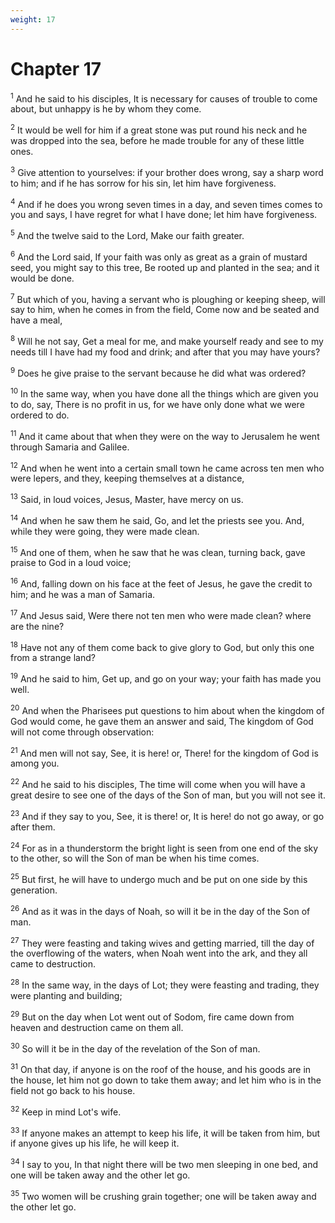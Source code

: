 ```yaml
---
weight: 17
---
```


# Chapter 17

<sup>1</sup> And he said to his disciples, It is necessary for causes of trouble to come about, but unhappy is he by whom they come. 

<sup>2</sup> It would be well for him if a great stone was put round his neck and he was dropped into the sea, before he made trouble for any of these little ones. 

<sup>3</sup> Give attention to yourselves: if your brother does wrong, say a sharp word to him; and if he has sorrow for his sin, let him have forgiveness. 

<sup>4</sup> And if he does you wrong seven times in a day, and seven times comes to you and says, I have regret for what I have done; let him have forgiveness. 

<sup>5</sup> And the twelve said to the Lord, Make our faith greater. 

<sup>6</sup> And the Lord said, If your faith was only as great as a grain of mustard seed, you might say to this tree, Be rooted up and planted in the sea; and it would be done. 

<sup>7</sup> But which of you, having a servant who is ploughing or keeping sheep, will say to him, when he comes in from the field, Come now and be seated and have a meal, 

<sup>8</sup> Will he not say, Get a meal for me, and make yourself ready and see to my needs till I have had my food and drink; and after that you may have yours? 

<sup>9</sup> Does he give praise to the servant because he did what was ordered? 

<sup>10</sup> In the same way, when you have done all the things which are given you to do, say, There is no profit in us, for we have only done what we were ordered to do. 

<sup>11</sup> And it came about that when they were on the way to Jerusalem he went through Samaria and Galilee. 

<sup>12</sup> And when he went into a certain small town he came across ten men who were lepers, and they, keeping themselves at a distance, 

<sup>13</sup> Said, in loud voices, Jesus, Master, have mercy on us. 

<sup>14</sup> And when he saw them he said, Go, and let the priests see you. And, while they were going, they were made clean. 

<sup>15</sup> And one of them, when he saw that he was clean, turning back, gave praise to God in a loud voice; 

<sup>16</sup> And, falling down on his face at the feet of Jesus, he gave the credit to him; and he was a man of Samaria. 

<sup>17</sup> And Jesus said, Were there not ten men who were made clean? where are the nine? 

<sup>18</sup> Have not any of them come back to give glory to God, but only this one from a strange land? 

<sup>19</sup> And he said to him, Get up, and go on your way; your faith has made you well. 

<sup>20</sup> And when the Pharisees put questions to him about when the kingdom of God would come, he gave them an answer and said, The kingdom of God will not come through observation: 

<sup>21</sup> And men will not say, See, it is here! or, There! for the kingdom of God is among you. 

<sup>22</sup> And he said to his disciples, The time will come when you will have a great desire to see one of the days of the Son of man, but you will not see it. 

<sup>23</sup> And if they say to you, See, it is there! or, It is here! do not go away, or go after them. 

<sup>24</sup> For as in a thunderstorm the bright light is seen from one end of the sky to the other, so will the Son of man be when his time comes. 

<sup>25</sup> But first, he will have to undergo much and be put on one side by this generation. 

<sup>26</sup> And as it was in the days of Noah, so will it be in the day of the Son of man. 

<sup>27</sup> They were feasting and taking wives and getting married, till the day of the overflowing of the waters, when Noah went into the ark, and they all came to destruction. 

<sup>28</sup> In the same way, in the days of Lot; they were feasting and trading, they were planting and building; 

<sup>29</sup> But on the day when Lot went out of Sodom, fire came down from heaven and destruction came on them all. 

<sup>30</sup> So will it be in the day of the revelation of the Son of man. 

<sup>31</sup> On that day, if anyone is on the roof of the house, and his goods are in the house, let him not go down to take them away; and let him who is in the field not go back to his house. 

<sup>32</sup> Keep in mind Lot's wife. 

<sup>33</sup> If anyone makes an attempt to keep his life, it will be taken from him, but if anyone gives up his life, he will keep it. 

<sup>34</sup> I say to you, In that night there will be two men sleeping in one bed, and one will be taken away and the other let go. 

<sup>35</sup> Two women will be crushing grain together; one will be taken away and the other let go. 


